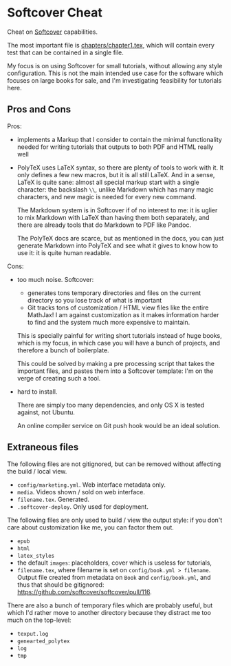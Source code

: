 # Softcover Cheat

Cheat on [Softcover](https://github.com/softcover/softcover) capabilities.

The most important file is [chapters/chapter1.tex](chapters/chapter1.tex), which will contain every test that can be contained in a single file.

My focus is on using Softcover for small tutorials, without allowing any style configuration. This is not the main intended use case for the software which focuses on large books for sale, and I'm investigating feasibility for tutorials here.

## Pros and Cons

Pros:

-   implements a Markup that I consider to contain the minimal functionality needed for writing tutorials that outputs to both PDF and HTML really well

-   PolyTeX uses LaTeX syntax, so there are plenty of tools to work with it. It only defines a few new macros, but it is all still LaTeX. And in a sense, LaTeX is quite sane: almost all special markup start with a single character: the backslash `\\`, unlike Markdown which has many magic characters, and new magic is needed for every new command.

    The Markdown system is in Softcover if of no interest to me: it is uglier to mix Markdown with LaTeX than having them both separately, and there are already tools that do Markdown to PDF like Pandoc.

    The PolyTeX docs are scarce, but as mentioned in the docs, you can just generate Markdown into PolyTeX and see what it gives to know how to use it: it is quite human readable.

Cons:

-   too much noise. Softcover:

    - generates tons temporary directories and files on the current directory so you lose track of what is important
    - Git tracks tons of customization / HTML view files like the entire MathJax! I am against customization as it makes information harder to find and the system much more expensive to maintain.

    This is specially painful for writing short tutorials instead of huge books, which is my focus, in which case you will have a bunch of projects, and therefore a bunch of boilerplate.

    This could be solved by making a pre processing script that takes the important files, and pastes them into a Softcover template: I'm on the verge of creating such a tool.

-   hard to install.

    There are simply too many dependencies, and only OS X is tested against, not Ubuntu.

    An online compiler service on Git push hook would be an ideal solution.

## Extraneous files

The following files are not gitignored, but can be removed without affecting the build / local view.

- `config/marketing.yml`. Web interface metadata only.
- `media`. Videos shown / sold on web interface.
- `filename.tex`. Generated.
- `.softcover-deploy`. Only used for deployment.

The following files are only used to build / view the output style: if you don't care about customization like me, you can factor them out.

- `epub`
- `html`
- `latex_styles`
- the default `images`: placeholders, cover which is useless for tutorials,
- `filename.tex`, where filename is set on `config/book.yml > filename`. Output file created from metadata on `Book` and `config/book.yml`, and thus that should be gitignored: <https://github.com/softcover/softcover/pull/116>.

There are also a bunch of temporary files which are probably useful, but which I'd rather move to another directory because they distract me too much on the top-level:

- `texput.log`
- `genearted_polytex`
- `log`
- `tmp`
